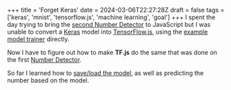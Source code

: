 +++
title = 'Forget Keras'
date = 2024-03-06T22:27:28Z
draft = false
tags = ['keras', 'mnist', 'tensorflow.js', 'machine learning', 'goal']
+++
I spent the day trying to bring the [second Number Detector](/projects/detector2/) to JavaScript but I was unable to convert a [Keras](https://keras.io/) model into [TensorFlow.js](https://www.tensorflow.org/js), using the [example model trainer](https://github.com/tensorflow/tfjs-examples/tree/master/mnist) directly.

Now I have to figure out how to make **TF.js** do the same that was done on the first [Number Detector](/projects/detector/).

So far I learned how to [save/load the model](https://www.tensorflow.org/js/guide/save_load), as well as predicting the number based on the model.
